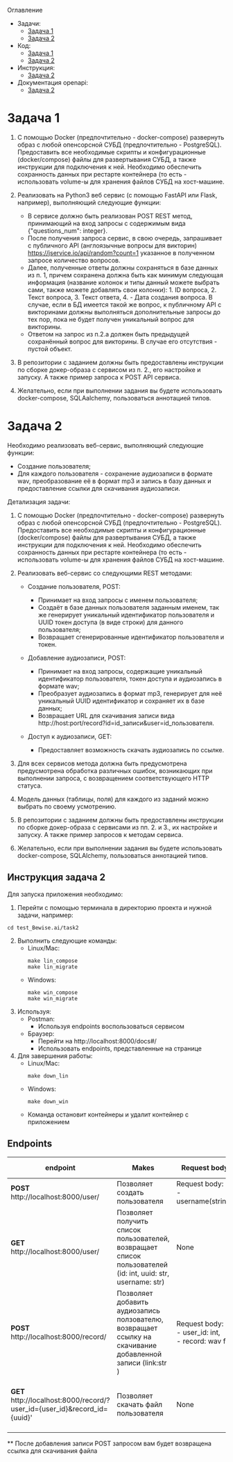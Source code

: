 Оглавление
- Задачи:
    - [Задача 1](#задача-1)
    - [Задача 2](#задача-2)
- Код:
    - [Задача 1](task1/app/)
    - [Задача 2](task2/app/)
- Инструкция:
    - [Задача 2](#инструкция-задача-2)
- Документация openapi:
    - [Задача 2](task2/openapi_task2.json)

# Задача 1

1.  С помощью Docker (предпочтительно - docker-compose) развернуть образ с любой опенсорсной СУБД (предпочтительно - PostgreSQL). Предоставить все необходимые скрипты и конфигурационные (docker/compose) файлы для развертывания СУБД, а также инструкции для подключения к ней. Необходимо обеспечить сохранность данных при рестарте контейнера (то есть - использовать volume-ы для хранения файлов СУБД на хост-машине.
2. Реализовать на Python3 веб сервис (с помощью FastAPI или Flask, например), выполняющий следующие функции:

    - В сервисе должно быть реализован POST REST метод, принимающий на вход запросы с содержимым вида {"questions_num": integer}.
    - После получения запроса сервис, в свою очередь, запрашивает с публичного API (англоязычные вопросы для викторин) https://jservice.io/api/random?count=1 указанное в полученном запросе количество вопросов.
    - Далее, полученные ответы должны сохраняться в базе данных из п. 1, причем сохранена должна быть как минимум следующая информация (название колонок и типы данный можете выбрать сами, также можете добавлять свои колонки): 1. ID вопроса, 2. Текст вопроса, 3. Текст ответа, 4. - Дата создания вопроса. В случае, если в БД имеется такой же вопрос, к публичному API с викторинами должны выполняться дополнительные запросы до тех пор, пока не будет получен уникальный вопрос для викторины.
    - Ответом на запрос из п.2.a должен быть предыдущей сохранённый вопрос для викторины. В случае его отсутствия - пустой объект.

3. В репозитории с заданием должны быть предоставлены инструкции по сборке докер-образа с сервисом из п. 2., его настройке и запуску. А также пример запроса к POST API сервиса.
4. Желательно, если при выполнении задания вы будете использовать docker-compose, SQLAalchemy,  пользоваться аннотацией типов.

# Задача 2

Необходимо реализовать веб-сервис, выполняющий следующие функции:

- Создание пользователя;
- Для каждого пользователя - сохранение аудиозаписи в формате wav, преобразование её в формат mp3 и запись в базу данных и предоставление ссылки для скачивания аудиозаписи.

Детализация задачи:

1. С помощью Docker (предпочтительно - docker-compose) развернуть образ с любой опенсорсной СУБД (предпочтительно - PostgreSQL). Предоставить все необходимые скрипты и конфигурационные (docker/compose) файлы для развертывания СУБД, а также инструкции для подключения к ней. Необходимо обеспечить сохранность данных при рестарте контейнера (то есть - использовать volume-ы для хранения файлов СУБД на хост-машине.
2. Реализовать веб-сервис со следующими REST методами:

    - Создание пользователя, POST:

        - Принимает на вход запросы с именем пользователя;
        - Создаёт в базе данных пользователя заданным именем, так же генерирует уникальный идентификатор пользователя и UUID токен доступа (в виде строки) для данного пользователя;
        - Возвращает сгенерированные идентификатор пользователя и токен.

    - Добавление аудиозаписи, POST:

        - Принимает на вход запросы, содержащие уникальный идентификатор пользователя, токен доступа и аудиозапись в формате wav;
        - Преобразует аудиозапись в формат mp3, генерирует для неё уникальный UUID идентификатор и сохраняет их в базе данных;
        - Возвращает URL для скачивания записи вида http://host:port/record?id=id_записи&user=id_пользователя.

    - Доступ к аудиозаписи, GET:

        - Предоставляет возможность скачать аудиозапись по ссылке.

3. Для всех сервисов метода должна быть предусмотрена предусмотрена обработка различных ошибок, возникающих при выполнении запроса, с возвращением соответствующего HTTP статуса.
4. Модель данных (таблицы, поля) для каждого из заданий можно выбрать по своему усмотрению.
5. В репозитории с заданием должны быть предоставлены инструкции по сборке докер-образа с сервисами из пп. 2. и 3., их настройке и запуску. А также пример запросов к методам сервиса.
6. Желательно, если при выполнении задания вы будете использовать docker-compose, SQLAlchemy,  пользоваться аннотацией типов.

## Инструкция задача 2
Для запуска приложения необходимо:
1. Перейти с помощью терминала в директорию проекта и нужной задачи, например:
```
cd test_Bewise.ai/task2
```
2. Выполнить следующие команды:
    - Linux/Mac:
        ```
        make lin_compose
        make lin_migrate
        ```
    - Windows:
        ```
        make win_compose
        make win_migrate
        ```
3. Используя:
    - Postman:
        - Используя endpoints воспользоваться сервисом
    - Браузер:
        - Перейти на http://localhost:8000/docs#/
        - Использовать endpoints, представленные на странице
4. Для завершения работы:
    - Linux/Mac:
        ```
        make down_lin
        ```
    - Windows:
        ```
        make down_win
        ```
    - Команда остановит контейнеры и удалит контейнер с приложением


## Endpoints

|endpoint|Makes|Request body|Path parametres|
|--------|----------|---------------------------|--------|
|**POST** http://localhost:8000/user/| Позволяет создать пользователя| Request body: <br>- username(string)|None|
|**GET** http://localhost:8000/user/| Позволяет получить список пользователей, возвращает список пользователей (id: int, uuid: str, username: str)| None |None|
|**POST** http://localhost:8000/record/| Позволяет добавить аудиозапись ползователю, возвращает ссылку на скачивание добавленной записи (link:str )| Request body: <br>- user_id: int, <br>- record: wav file|None|
|**GET** http://localhost:8000/record/?user_id={user_id}&record_id={uuid}'| Позволяет скачать файл пользователя| None| Path parametres: <br>- user_id: int,<br>- record_id: str|

** После добавления записи POST запросом вам будет возвращена ссылка для скачивания файла